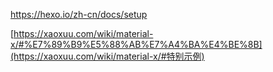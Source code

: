https://hexo.io/zh-cn/docs/setup

[https://xaoxuu.com/wiki/material-x/#%E7%89%B9%E5%88%AB%E7%A4%BA%E4%BE%8B](https://xaoxuu.com/wiki/material-x/#特别示例)

